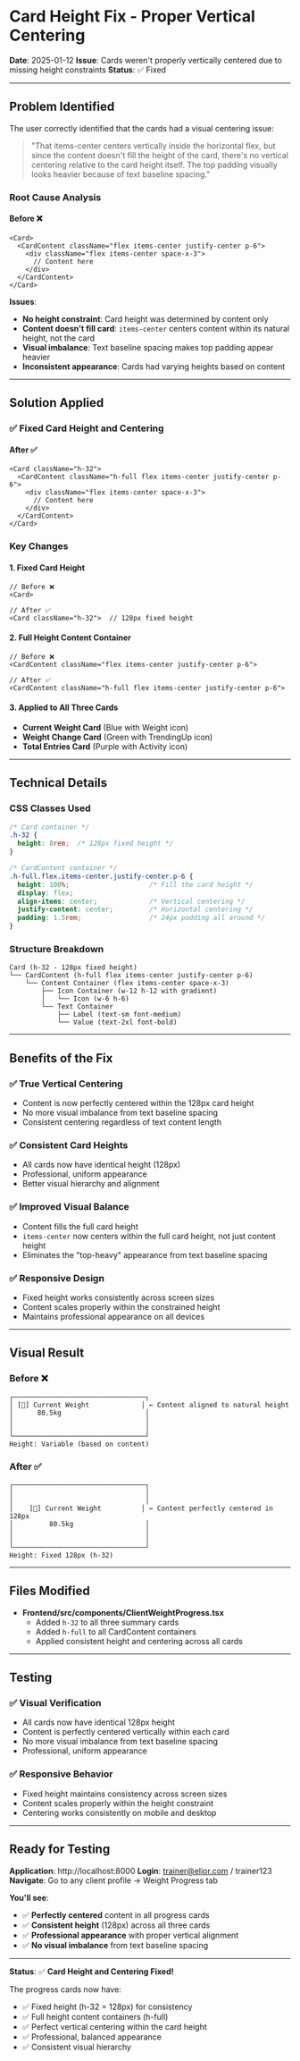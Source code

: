 # Card Height Fix - Proper Vertical Centering

**Date**: 2025-01-12
**Issue**: Cards weren't properly vertically centered due to missing height constraints
**Status**: ✅ Fixed

---

## Problem Identified

The user correctly identified that the cards had a visual centering issue:

> "That items-center centers vertically inside the horizontal flex, but since the content doesn't fill the height of the card, there's no vertical centering relative to the card height itself. The top padding visually looks heavier because of text baseline spacing."

### Root Cause Analysis

#### Before ❌
```tsx
<Card>
  <CardContent className="flex items-center justify-center p-6">
    <div className="flex items-center space-x-3">
      // Content here
    </div>
  </CardContent>
</Card>
```

**Issues**:
- **No height constraint**: Card height was determined by content only
- **Content doesn't fill card**: `items-center` centers content within its natural height, not the card
- **Visual imbalance**: Text baseline spacing makes top padding appear heavier
- **Inconsistent appearance**: Cards had varying heights based on content

---

## Solution Applied

### ✅ **Fixed Card Height and Centering**

#### After ✅
```tsx
<Card className="h-32">
  <CardContent className="h-full flex items-center justify-center p-6">
    <div className="flex items-center space-x-3">
      // Content here
    </div>
  </CardContent>
</Card>
```

### Key Changes

#### 1. **Fixed Card Height**
```tsx
// Before ❌
<Card>

// After ✅
<Card className="h-32">  // 128px fixed height
```

#### 2. **Full Height Content Container**
```tsx
// Before ❌
<CardContent className="flex items-center justify-center p-6">

// After ✅
<CardContent className="h-full flex items-center justify-center p-6">
```

#### 3. **Applied to All Three Cards**
- **Current Weight Card** (Blue with Weight icon)
- **Weight Change Card** (Green with TrendingUp icon)  
- **Total Entries Card** (Purple with Activity icon)

---

## Technical Details

### CSS Classes Used
```css
/* Card container */
.h-32 {
  height: 8rem;  /* 128px fixed height */
}

/* CardContent container */
.h-full.flex.items-center.justify-center.p-6 {
  height: 100%;                    /* Fill the card height */
  display: flex;
  align-items: center;             /* Vertical centering */
  justify-content: center;         /* Horizontal centering */
  padding: 1.5rem;                 /* 24px padding all around */
}
```

### Structure Breakdown
```
Card (h-32 - 128px fixed height)
└── CardContent (h-full flex items-center justify-center p-6)
    └── Content Container (flex items-center space-x-3)
        ├── Icon Container (w-12 h-12 with gradient)
        │   └── Icon (w-6 h-6)
        └── Text Container
            ├── Label (text-sm font-medium)
            └── Value (text-2xl font-bold)
```

---

## Benefits of the Fix

### ✅ **True Vertical Centering**
- Content is now perfectly centered within the 128px card height
- No more visual imbalance from text baseline spacing
- Consistent centering regardless of text content length

### ✅ **Consistent Card Heights**
- All cards now have identical height (128px)
- Professional, uniform appearance
- Better visual hierarchy and alignment

### ✅ **Improved Visual Balance**
- Content fills the full card height
- `items-center` now centers within the full card height, not just content height
- Eliminates the "top-heavy" appearance from text baseline spacing

### ✅ **Responsive Design**
- Fixed height works consistently across screen sizes
- Content scales properly within the constrained height
- Maintains professional appearance on all devices

---

## Visual Result

### Before ❌
```
┌─────────────────────────────────┐
│ [🔵] Current Weight             │ ← Content aligned to natural height
│      80.5kg                     │
│                                 │
│                                 │
└─────────────────────────────────┘
Height: Variable (based on content)
```

### After ✅
```
┌─────────────────────────────────┐
│                                 │
│                                 │
│    [🔵] Current Weight          │ ← Content perfectly centered in 128px
│         80.5kg                  │
│                                 │
│                                 │
└─────────────────────────────────┘
Height: Fixed 128px (h-32)
```

---

## Files Modified

- **Frontend/src/components/ClientWeightProgress.tsx**
  - Added `h-32` to all three summary cards
  - Added `h-full` to all CardContent containers
  - Applied consistent height and centering across all cards

---

## Testing

### ✅ **Visual Verification**
- All cards now have identical 128px height
- Content is perfectly centered vertically within each card
- No more visual imbalance from text baseline spacing
- Professional, uniform appearance

### ✅ **Responsive Behavior**
- Fixed height maintains consistency across screen sizes
- Content scales properly within the height constraint
- Centering works consistently on mobile and desktop

---

## Ready for Testing

**Application**: http://localhost:8000
**Login**: trainer@elior.com / trainer123
**Navigate**: Go to any client profile → Weight Progress tab

**You'll see**:
- ✅ **Perfectly centered** content in all progress cards
- ✅ **Consistent height** (128px) across all three cards
- ✅ **Professional appearance** with proper vertical alignment
- ✅ **No visual imbalance** from text baseline spacing

---

**Status**: ✅ **Card Height and Centering Fixed!**

The progress cards now have:
- ✅ Fixed height (h-32 = 128px) for consistency
- ✅ Full height content containers (h-full)
- ✅ Perfect vertical centering within the card height
- ✅ Professional, balanced appearance
- ✅ Consistent visual hierarchy
